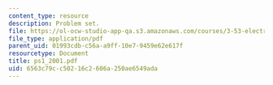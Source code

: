 ```yaml
---
content_type: resource
description: Problem set.
file: https://ol-ocw-studio-app-qa.s3.amazonaws.com/courses/3-53-electrochemical-processing-of-materials-spring-2001/6563c79cc50216c2606a250ae6549ada_ps1_2001.pdf
file_type: application/pdf
parent_uid: 01993cdb-c56a-a9ff-10e7-9459e62e617f
resourcetype: Document
title: ps1_2001.pdf
uid: 6563c79c-c502-16c2-606a-250ae6549ada
---
```

